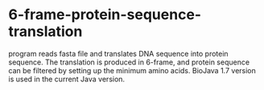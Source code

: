 6-frame-protein-sequence-translation
====================================

program reads fasta file and translates DNA sequence into protein sequence. The translation is produced in 6-frame, and protein sequence can be filtered by setting up the minimum amino acids. 
BioJava 1.7 version is used in the current Java version.
